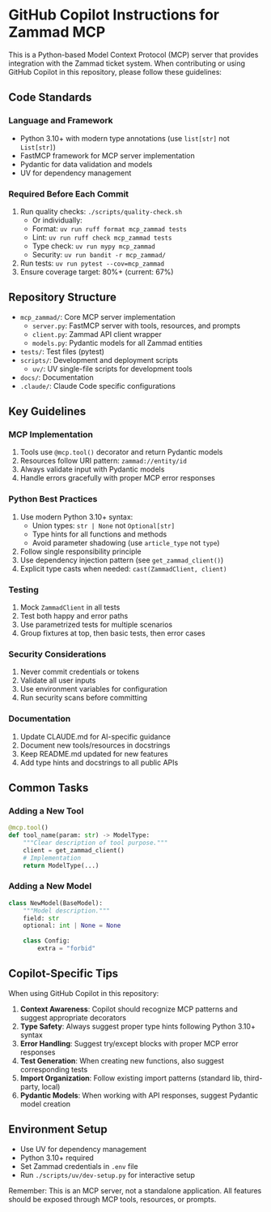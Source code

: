 # GitHub Copilot Instructions for Zammad MCP

This is a Python-based Model Context Protocol (MCP) server that provides integration with the Zammad ticket system. When contributing or using GitHub Copilot in this repository, please follow these guidelines:

## Code Standards

### Language and Framework
- Python 3.10+ with modern type annotations (use `list[str]` not `List[str]`)
- FastMCP framework for MCP server implementation
- Pydantic for data validation and models
- UV for dependency management

### Required Before Each Commit
1. Run quality checks: `./scripts/quality-check.sh`
   - Or individually:
   - Format: `uv run ruff format mcp_zammad tests`
   - Lint: `uv run ruff check mcp_zammad tests`
   - Type check: `uv run mypy mcp_zammad`
   - Security: `uv run bandit -r mcp_zammad/`
1. Run tests: `uv run pytest --cov=mcp_zammad`
1. Ensure coverage target: 80%+ (current: 67%)

## Repository Structure
- `mcp_zammad/`: Core MCP server implementation
  - `server.py`: FastMCP server with tools, resources, and prompts
  - `client.py`: Zammad API client wrapper
  - `models.py`: Pydantic models for all Zammad entities
- `tests/`: Test files (pytest)
- `scripts/`: Development and deployment scripts
  - `uv/`: UV single-file scripts for development tools
- `docs/`: Documentation
- `.claude/`: Claude Code specific configurations

## Key Guidelines

### MCP Implementation
1. Tools use `@mcp.tool()` decorator and return Pydantic models
1. Resources follow URI pattern: `zammad://entity/id`
1. Always validate input with Pydantic models
1. Handle errors gracefully with proper MCP error responses

### Python Best Practices
1. Use modern Python 3.10+ syntax:
   - Union types: `str | None` not `Optional[str]`
   - Type hints for all functions and methods
   - Avoid parameter shadowing (use `article_type` not `type`)
1. Follow single responsibility principle
1. Use dependency injection pattern (see `get_zammad_client()`)
1. Explicit type casts when needed: `cast(ZammadClient, client)`

### Testing
1. Mock `ZammadClient` in all tests
1. Test both happy and error paths
1. Use parametrized tests for multiple scenarios
1. Group fixtures at top, then basic tests, then error cases

### Security Considerations
1. Never commit credentials or tokens
1. Validate all user inputs
1. Use environment variables for configuration
1. Run security scans before committing

### Documentation
1. Update CLAUDE.md for AI-specific guidance
1. Document new tools/resources in docstrings
1. Keep README.md updated for new features
1. Add type hints and docstrings to all public APIs

## Common Tasks

### Adding a New Tool
```python
@mcp.tool()
def tool_name(param: str) -> ModelType:
    """Clear description of tool purpose."""
    client = get_zammad_client()
    # Implementation
    return ModelType(...)
```

### Adding a New Model
```python
class NewModel(BaseModel):
    """Model description."""
    field: str
    optional: int | None = None
    
    class Config:
        extra = "forbid"
```

## Copilot-Specific Tips

When using GitHub Copilot in this repository:

1. **Context Awareness**: Copilot should recognize MCP patterns and suggest appropriate decorators
1. **Type Safety**: Always suggest proper type hints following Python 3.10+ syntax
1. **Error Handling**: Suggest try/except blocks with proper MCP error responses
1. **Test Generation**: When creating new functions, also suggest corresponding tests
1. **Import Organization**: Follow existing import patterns (standard lib, third-party, local)
1. **Pydantic Models**: When working with API responses, suggest Pydantic model creation

## Environment Setup
- Use UV for dependency management
- Python 3.10+ required
- Set Zammad credentials in `.env` file
- Run `./scripts/uv/dev-setup.py` for interactive setup

Remember: This is an MCP server, not a standalone application. All features should be exposed through MCP tools, resources, or prompts.